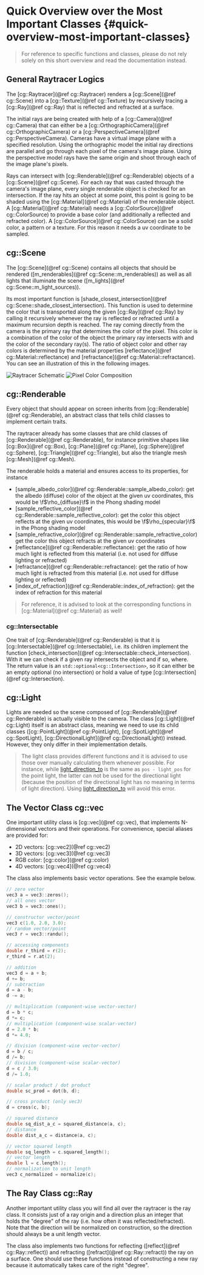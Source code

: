 # Quick Overview over the Most Important Classes {#quick-overview-most-important-classes}

> For reference to specific functions and classes, please do not rely solely on this short overview and read the documentation instead.

<h2>General Raytracer Logics</h2>

The [cg::Raytracer](@ref cg::Raytracer) renders a [cg::Scene](@ref cg::Scene) into a [cg::Texture](@ref cg::Texture) by recursively tracing a [cg::Ray](@ref cg::Ray) that is reflected and refracted at a surface. 

The initial rays are being created with help of a [cg::Camera](@ref cg::Camera) that can either be a [cg::OrthographicCamera](@ref cg::OrthographicCamera) or a [cg::PerspectiveCamera](@ref cg::PerspectiveCamera). Cameras have a virtual image plane with a specified resolution. Using the orthographic model the initial ray directions are parallel and go through each pixel of the camera's image plane. Using the perspective model rays have the same origin and shoot through each of the image
plane's pixels. 

Rays can intersect with [cg::Renderable](@ref cg::Renderable) objects of a [cg::Scene](@ref cg::Scene). For each ray that was casted through the camera's image plane, every single renderable object is checked for an intersection. If the ray hits an object at some point, this point is going to be shaded using the [cg::Material](@ref cg::Material) of the renderable object. A [cg::Material](@ref cg::Material) needs a [cg::ColorSource](@ref cg::ColorSource) to provide a base color (and additionally a reflected and refracted color). A [cg::ColorSource](@ref cg::ColorSource) can be a solid color, a pattern or a texture. For this reason it needs a uv coordinate to be sampled.

<h2>cg::Scene</h2>

The [cg::Scene](@ref cg::Scene) contains all objects that should be rendered ([m_renderables](@ref cg::Scene::m_renderables)) as well as all lights that illuminate the scene ([m_lights](@ref cg::Scene::m_light_sources)).

Its most important function is [shade_closest_intersection](@ref cg::Scene::shade_closest_intersection).
This function is used to determine the color that is transported along the given [cg::Ray](@ref cg::Ray) by calling it recursively whenever the ray is reflected or refracted until a maximum recursion depth is reached. The ray coming directly from the camera is the primary ray that determines the color of the pixel. This color is a combination of the color of the object the primary ray intersects with and the color of the secondary ray(s). The ratio of object color and other ray colors is determined by the material properties [reflectance](@ref cg::Material::reflectance) and [refractance](@ref cg::Material::refractance). You can see an illustration of this in the following images. 

![Raytracer Schematic](raytracer.png)
![Pixel Color Composition](pixel_color.png)

<h2>cg::Renderable</h2>

Every object that should appear on screen inherits from [cg::Renderable](@ref cg::Renderable), an abstract class that tells child classes to implement certain traits.

The raytracer already has some classes that are child classes of [cg::Renderable](@ref cg::Renderable), for instance primitive shapes like [cg::Box](@ref cg::Box), [cg::Plane](@ref cg::Plane), [cg::Sphere](@ref cg::Sphere), [cg::Triangle](@ref cg::Triangle), but also the triangle mesh [cg::Mesh](@ref cg::Mesh).

The renderable holds a material and ensures access to its properties, for instance
- [sample_albedo_color](@ref cg::Renderable::sample_albedo_color): get the albedo (diffuse) color of the object at the given uv coordinates, this would be \f$\rho_{diffuse}\f$ in the Phong shading model
- [sample_reflective_color](@ref cg::Renderable::sample_reflective_color): get the color this object reflects at the given uv coordinates, this would be \f$\rho_{specular}\f$ in the Phong shading model
- [sample_refractive_color](@ref cg::Renderable::sample_refractive_color) get the color this object refracts at the given uv coordinates
- [reflectance](@ref cg::Renderable::reflectance): get the ratio of how much light is reflected from this material (i.e. not used for diffuse lighting or refracted)
- [refractance](@ref cg::Renderable::refractance): get the ratio of how much light is refracted from this material (i.e. not used for diffuse lighting or reflected)
- [index_of_refraction](@ref cg::Renderable::index_of_refraction): get the index of refraction for this material

> For reference, it is advised to look at the corresponding functions in [cg::Material](@ref cg::Material) as well!

<h3>cg::Intersectable</h3>

One trait of [cg::Renderable](@ref cg::Renderable) is that it is [cg::Intersectable](@ref cg::Intersectable), i.e. its children implement the function [check_intersection](@ref cg::Intersectable::check_intersection). With it we can check if a given ray intersects the object and if so, where. The return value is an `std::optional<cg::Intersection>`, so it can either be an empty optional (no intersection) or hold a value of type [cg::Intersection](@ref cg::Intersection).

<h2>cg::Light</h2>

Lights are needed so the scene composed of [cg::Renderable](@ref cg::Renderable) is actually visible to the camera. The class [cg::Light](@ref cg::Light) itself is an abstract class, meaning we need to use its child classes ([cg::PointLight](@ref cg::PointLight), [cg::SpotLight](@ref cg::SpotLight), [cg::DirectionalLight](@ref cg::DirectionalLight)) instead. However, they only differ in their implementation details.

> The light class provides different functions and it is advised to use those over manually calculating them whenever possible.
> For instance, while [light_direction_to](cg::Light::light_direction_to) is the same as `pos - light_pos` for the point light, the latter can not be used for the directional light (because the position of the directional light has no meaning in terms of light direction). Using [light_direction_to](cg::Light::light_direction_to) will avoid this error.

<h2>The Vector Class cg::vec</h2>

One important utility class is [cg::vec<N>](@ref cg::vec), that implements N-dimensional vectors and their operations. For convenience, special aliases are provided for:
- 2D vectors: [cg::vec2](@ref cg::vec2)
- 3D vectors: [cg::vec3](@ref cg::vec3)
- RGB color:  [cg::color](@ref cg::color)
- 4D vectors: [cg::vec4](@ref cg::vec4)

The class also implements basic vector operations. See the example below. 
```cpp
// zero vector
vec3 a = vec3::zeros();
// all ones vector
vec3 b = vec3::ones();

// constructor vector/point
vec3 c(1.0, 2.0, 3.0);
// random vector/point
vec3 r = vec3::randu();

// accessing components
double r_third = r(2);
r_third = r.at(2);

// addition
vec3 d = a + b;
d += b;
// subtraction
d = a - b;
d -= a;

// multiplication (component-wise vector-vector)
d = b * c;
d *= c;
// multiplication (component-wise scalar-vector)
d = 2.0 * b;
d *= 4.0;

// division (component-wise vector-vector)
d = b / c;
d /= b;
// division (component-wise scalar-vector)
d = c / 3.0;
d /= 1.0;

// scalar product / dot product
double sc_prod = dot(b, d);

// cross product (only vec3)
d = cross(c, b);

// squared distance
double sq_dist_a_c = squared_distance(a, c);
// distance
double dist_a_c = distance(a, c);

// vector squared length
double sq_length = c.squared_length();
// vector length
double l = c.length();
// normalization to unit length
vec3 c_normalized = normalize(c);
```

<h2>The Ray Class cg::Ray</h2>

Another important utility class you will find all over the raytracer is the ray class. It consists just of a ray origin and a direction plus an integer that holds the "degree" of the ray (i.e. how often it was reflected/refracted). Note that the direction will be normalized on construction, so the direction should always be a unit length vector.

The class also implements two functions for reflecting ([reflect](@ref cg::Ray::reflect)) and refracting ([refract](@ref cg::Ray::refract)) the ray on a surface. One should use these functions instead of constructing a new ray because it automatically takes care of the right "degree".